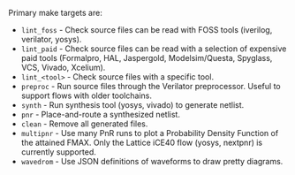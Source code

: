 
Primary make targets are:
- `lint_foss` - Check source files can be read with FOSS tools (iverilog,
  verilator, yosys).
- `lint_paid` - Check source files can be read with a selection of expensive
  paid tools (Formalpro, HAL, Jaspergold, Modelsim/Questa, Spyglass, VCS,
  Vivado, Xcelium).
- `lint_<tool>` - Check source files with a specific tool.
- `preproc` - Run source files through the Verilator preprocessor.
  Useful to support flows with older toolchains.
- `synth` - Run synthesis tool (yosys, vivado) to generate netlist.
- `pnr` - Place-and-route a synthesized netlist.
- `clean` - Remove all generated files.
- `multipnr` - Use many PnR runs to plot a Probability Density Function of the
  attained FMAX.
  Only the Lattice iCE40 flow (yosys, nextpnr) is currently supported.
- `wavedrom` - Use JSON definitions of waveforms to draw pretty diagrams.
